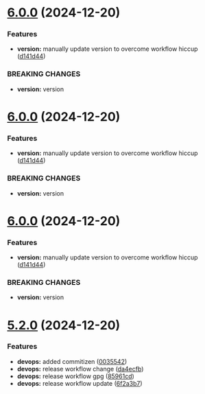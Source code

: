 # [6.0.0](https://github.com/cmolisee/session-storage-hub/compare/v5.2.0...v6.0.0) (2024-12-20)


### Features

* **version:** manually update version to overcome workflow hiccup ([d141d44](https://github.com/cmolisee/session-storage-hub/commit/d141d4497b04bb71acbcd3a75b8326c62e9d2e85))


### BREAKING CHANGES

* **version:** version

# [6.0.0](https://github.com/cmolisee/session-storage-hub/compare/v5.2.0...v6.0.0) (2024-12-20)


### Features

* **version:** manually update version to overcome workflow hiccup ([d141d44](https://github.com/cmolisee/session-storage-hub/commit/d141d4497b04bb71acbcd3a75b8326c62e9d2e85))


### BREAKING CHANGES

* **version:** version

# [6.0.0](https://github.com/cmolisee/session-storage-hub/compare/v5.2.0...v6.0.0) (2024-12-20)


### Features

* **version:** manually update version to overcome workflow hiccup ([d141d44](https://github.com/cmolisee/session-storage-hub/commit/d141d4497b04bb71acbcd3a75b8326c62e9d2e85))


### BREAKING CHANGES

* **version:** version

# [5.2.0](https://github.com/cmolisee/session-storage-hub/compare/v5.1.0...v5.2.0) (2024-12-20)


### Features

* **devops:** added commitizen ([0035542](https://github.com/cmolisee/session-storage-hub/commit/0035542ea5e3c958fb714306d797978070312a62))
* **devops:** release workflow change ([da4ecfb](https://github.com/cmolisee/session-storage-hub/commit/da4ecfb88e8832613fec852b517f5fc39549c685))
* **devops:** release workflow gpg ([85961cd](https://github.com/cmolisee/session-storage-hub/commit/85961cda70a667e3754cbe863c34afaabbdd04cb))
* **devops:** release workflow update ([6f2a3b7](https://github.com/cmolisee/session-storage-hub/commit/6f2a3b736ac61a8d921bbe0dbf3e1d64f6d20c61))
